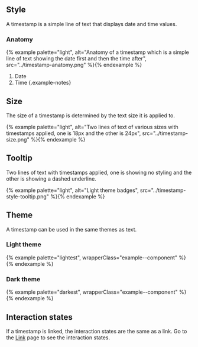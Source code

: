 ## Style 
A timestamp is a simple line of text that displays date and time values.

### Anatomy 
{% example palette="light",
          alt="Anatomy of a timestamp which is a simple line of text showing the date first and then the time after",
          src="../timestamp-anatomy.png" %}{% endexample %}

1. Date
2. Time
{.example-notes}

## Size 
The size of a timestamp is determined by the text size it is applied to.

{% example palette="light",
          alt="Two lines of text of various sizes with timestamps applied, one is 18px and the other is 24px",
          src="../timestamp-size.png" %}{% endexample %}

## Tooltip
Two lines of text with timestamps applied, one is showing no styling and the other is showing a dashed underline.

{% example palette="light",
          alt="Light theme badges",
          src="../timestamp-style-tooltip.png" %}{% endexample %}

## Theme
A timestamp can be used in the same themes as text.

### Light theme
{% example palette="lightest", wrapperClass="example--component" %}
    <rh-timestamp></rh-timestamp>
{% endexample %}


### Dark theme
{% example palette="darkest", wrapperClass="example--component" %}
    <rh-timestamp></rh-timestamp>
{% endexample %}

## Interaction states 
If a timestamp is linked, the interaction states are the same as a link. Go to the [Link](https://ux.redhat.com/patterns/link/) page to see the interaction states.